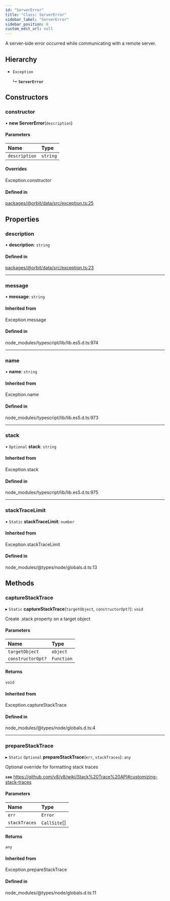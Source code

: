 ```yaml
---
id: "ServerError"
title: "Class: ServerError"
sidebar_label: "ServerError"
sidebar_position: 0
custom_edit_url: null
---
```


A server-side error occurred while communicating with a remote server.

## Hierarchy

- `Exception`

  ↳ **`ServerError`**

## Constructors

### constructor

• **new ServerError**(`description`)

#### Parameters

| Name | Type |
| :------ | :------ |
| `description` | `string` |

#### Overrides

Exception.constructor

#### Defined in

[packages/@orbit/data/src/exception.ts:25](https://github.com/orbitjs/orbit/blob/6e0cbd41/packages/@orbit/data/src/exception.ts#L25)

## Properties

### description

• **description**: `string`

#### Defined in

[packages/@orbit/data/src/exception.ts:23](https://github.com/orbitjs/orbit/blob/6e0cbd41/packages/@orbit/data/src/exception.ts#L23)

___

### message

• **message**: `string`

#### Inherited from

Exception.message

#### Defined in

node_modules/typescript/lib/lib.es5.d.ts:974

___

### name

• **name**: `string`

#### Inherited from

Exception.name

#### Defined in

node_modules/typescript/lib/lib.es5.d.ts:973

___

### stack

• `Optional` **stack**: `string`

#### Inherited from

Exception.stack

#### Defined in

node_modules/typescript/lib/lib.es5.d.ts:975

___

### stackTraceLimit

▪ `Static` **stackTraceLimit**: `number`

#### Inherited from

Exception.stackTraceLimit

#### Defined in

node_modules/@types/node/globals.d.ts:13

## Methods

### captureStackTrace

▸ `Static` **captureStackTrace**(`targetObject`, `constructorOpt?`): `void`

Create .stack property on a target object

#### Parameters

| Name | Type |
| :------ | :------ |
| `targetObject` | `object` |
| `constructorOpt?` | `Function` |

#### Returns

`void`

#### Inherited from

Exception.captureStackTrace

#### Defined in

node_modules/@types/node/globals.d.ts:4

___

### prepareStackTrace

▸ `Static` `Optional` **prepareStackTrace**(`err`, `stackTraces`): `any`

Optional override for formatting stack traces

**`see`** https://github.com/v8/v8/wiki/Stack%20Trace%20API#customizing-stack-traces

#### Parameters

| Name | Type |
| :------ | :------ |
| `err` | `Error` |
| `stackTraces` | `CallSite`[] |

#### Returns

`any`

#### Inherited from

Exception.prepareStackTrace

#### Defined in

node_modules/@types/node/globals.d.ts:11

